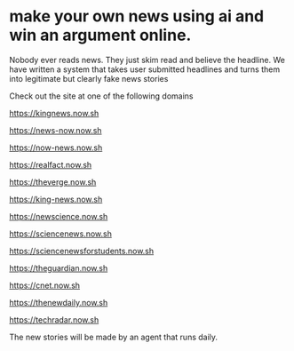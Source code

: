 # make your own news using ai and win an argument online.

Nobody ever reads news. They just skim read and believe the headline. 
We have written a system that takes user submitted headlines and turns them into legitimate but clearly fake news stories

Check out the site at one of the following domains

https://kingnews.now.sh

https://news-now.now.sh 

https://now-news.now.sh

https://realfact.now.sh 

https://theverge.now.sh 

https://king-news.now.sh 

https://newscience.now.sh 

https://sciencenews.now.sh 

https://sciencenewsforstudents.now.sh

https://theguardian.now.sh 

https://cnet.now.sh

https://thenewdaily.now.sh

https://techradar.now.sh


The new stories will be made by an agent that runs daily. 

